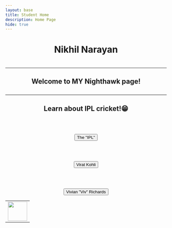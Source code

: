 ```yaml
---
layout: base
title: Student Home 
description: Home Page
hide: true
---
```

<table>
    <tr>
        <td><img src="{{site.baseurl}}/images/gamingcontroller.jpg" height="60" title="Home"
        alt=""></td>


<center><h1>Nikhil Narayan<h1>
<hr>
<h2>Welcome to MY Nighthawk page!<h2>
<hr>
<h2><p>Learn about IPL cricket!😁</p></h2>
<br>
<a href ="https://www.iplt20.com/">
<h2><button>The "IPL"</button></h2>
</a>
<br>
<div>
<a href ="https://www.espncricinfo.com/cricketers/virat-kohli-253802">
<h2><button>Virat Kohli</button></h2>
</a>
<br>
</div>
<a href ="https://www.espncricinfo.com/cricketers/viv-richards-52812">
<div>
    <h2><button>Vivian "Viv" Richards</button></h2>



